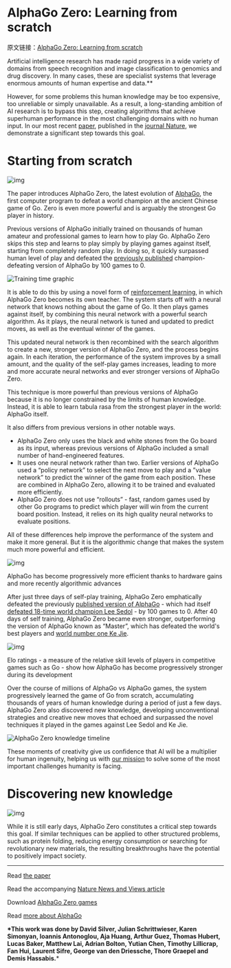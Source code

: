 # AlphaGo Zero: Learning from scratch

原文链接：[AlphaGo Zero: Learning from scratch](https://deepmind.com/blog/alphago-zero-learning-scratch/?from=hackcv&hmsr=hackcv.com&utm_medium=hackcv.com&utm_source=hackcv.com)

Artificial intelligence research has made rapid progress in a wide variety of domains from speech recognition and image classification to genomics and drug discovery. In many cases, these are specialist systems that leverage enormous amounts of human expertise and data.**

However, for some problems this human knowledge may be too expensive, too unreliable or simply unavailable. As a result, a long-standing ambition of AI research is to bypass this step, creating algorithms that achieve superhuman performance in the most challenging domains with no human input. In our most recent [paper](http://nature.com/articles/doi:10.1038/nature24270), published in the [journal Nature](https://www.nature.com/), we demonstrate a significant step towards this goal.



#  Starting from scratch

![img](https://storage.googleapis.com/deepmind-live-cms/images/AlphaGoZero-Illustration-WideScreen.width-320_oOByzmR.jpg)

The paper introduces AlphaGo Zero, the latest evolution of [AlphaGo](https://deepmind.com/research/alphago/), the first computer program to defeat a world champion at the ancient Chinese game of Go. Zero is even more powerful and is arguably the strongest Go player in history.

Previous versions of AlphaGo initially trained on thousands of human amateur and professional games to learn how to play Go. AlphaGo Zero skips this step and learns to play simply by playing games against itself, starting from completely random play. In doing so, it quickly surpassed human level of play and defeated the [previously published](http://www.nature.com/nature/journal/v529/n7587/full/nature16961.html?foxtrotcallback=true) champion-defeating version of AlphaGo by 100 games to 0.

![Training time graphic](https://storage.googleapis.com/deepmind-live-cms/documents/TrainingTime-Graph-171019-r01.gif)

It is able to do this by using a novel form of [reinforcement learning](https://en.wikipedia.org/wiki/Reinforcement_learning), in which AlphaGo Zero becomes its own teacher. The system starts off with a neural network that knows nothing about the game of Go. It then plays games against itself, by combining this neural network with a powerful search algorithm. As it plays, the neural network is tuned and updated to predict moves, as well as the eventual winner of the games.

This updated neural network is then recombined with the search algorithm to create a new, stronger version of AlphaGo Zero, and the process begins again. In each iteration, the performance of the system improves by a small amount, and the quality of the self-play games increases, leading to more and more accurate neural networks and ever stronger versions of AlphaGo Zero.

This technique is more powerful than previous versions of AlphaGo because it is no longer constrained by the limits of human knowledge. Instead, it is able to learn tabula rasa from the strongest player in the world: AlphaGo itself.

It also differs from previous versions in other notable ways.

- AlphaGo Zero only uses the black and white stones from the Go board as its input, whereas previous versions of AlphaGo included a small number of hand-engineered features.
- It uses one neural network rather than two. Earlier versions of AlphaGo used a “policy network” to select the next move to play and a ”value network” to predict the winner of the game from each position. These are combined in AlphaGo Zero, allowing it to be trained and evaluated more efficiently.
- AlphaGo Zero does not use “rollouts” - fast, random games used by other Go programs to predict which player will win from the current board position. Instead, it relies on its high quality neural networks to evaluate positions.

All of these differences help improve the performance of the system and make it more general. But it is the algorithmic change that makes the system much more powerful and efficient.

![img](https://storage.googleapis.com/deepmind-live-cms/images/AlphaGo%2520Efficiency.width-400_cHoMue6.png)

AlphaGo has become progressively more efficient thanks to hardware gains and more recently algorithmic advances

After just three days of self-play training, AlphaGo Zero emphatically defeated the previously [published version of AlphaGo](https://research.googleblog.com/2016/01/alphago-mastering-ancient-game-of-go.html) - which had itself [defeated 18-time world champion Lee Sedol](https://deepmind.com/research/alphago/alphago-korea/) - by 100 games to 0. After 40 days of self training, AlphaGo Zero became even stronger, outperforming the version of AlphaGo known as “Master”, which has defeated the world's best players and [world number one Ke Jie](https://deepmind.com/research/alphago/alphago-china/).

![img](https://storage.googleapis.com/deepmind-live-cms/images/Elo%2520Ratings.width-400_ahXVKga.png)

Elo ratings - a measure of the relative skill levels of players in competitive games such as Go - show how AlphaGo has become progressively stronger during its development

Over the course of millions of AlphaGo vs AlphaGo games, the system progressively learned the game of Go from scratch, accumulating thousands of years of human knowledge during a period of just a few days. AlphaGo Zero also discovered new knowledge, developing unconventional strategies and creative new moves that echoed and surpassed the novel techniques it played in the games against Lee Sedol and Ke Jie.

![AlphaGo Zero knowledge timeline](https://storage.googleapis.com/deepmind-live-cms/documents/Knowledge%2520Timeline.gif)

These moments of creativity give us confidence that AI will be a multiplier for human ingenuity, helping us with [our mission](https://deepmind.com/about/) to solve some of the most important challenges humanity is facing.



#  Discovering new knowledge

![img](https://storage.googleapis.com/deepmind-live-cms/images/AlphaGoZero-Illustration-Square.width-320_RDH0108.jpg)

While it is still early days, AlphaGo Zero constitutes a critical step towards this goal. If similar techniques can be applied to other structured problems, such as protein folding, reducing energy consumption or searching for revolutionary new materials, the resulting breakthroughs have the potential to positively impact society.

------

Read [the paper](https://www.nature.com/articles/nature24270.epdf?author_access_token=VJXbVjaSHxFoctQQ4p2k4tRgN0jAjWel9jnR3ZoTv0PVW4gB86EEpGqTRDtpIz-2rmo8-KG06gqVobU5NSCFeHILHcVFUeMsbvwS-lxjqQGg98faovwjxeTUgZAUMnRQ)

Read the accompanying [Nature News and Views article](https://www.nature.com/articles/550336a.epdf?shared_access_token=QbXlOw9nSIP_MS1moc_M0tRgN0jAjWel9jnR3ZoTv0PvinEKRXS2Dk736vL8i-Uo2-6AN8KRxOlLhDGorUgFzEgC3fwrX95r3LQ7u2FBwQ5axjmpMSZrWg4i6D7_g5rV5ze0zLhgo4jufsSKL-UZmw%3D%3D)

Download [AlphaGo Zero games](http://www.alphago-games.com/)

Read [more about AlphaGo](https://deepmind.com/research/alphago/)

**\*This work was done by David Silver, Julian Schrittwieser, Karen Simonyan, Ioannis Antonoglou, Aja Huang, Arthur Guez, Thomas Hubert, Lucas Baker, Matthew Lai, Adrian Bolton, Yutian Chen, Timothy Lillicrap, Fan Hui, Laurent Sifre, George van den Driessche, Thore Graepel and Demis Hassabis.***